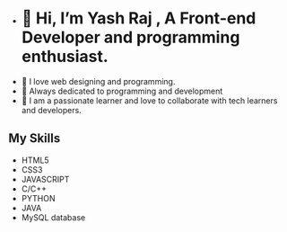 - # 👋 Hi, I’m Yash Raj , A Front-end Developer and programming enthusiast.
- 💞️ I love web designing and programming.
- 🌱 Always dedicated to programming and development
- 💞️ I am a passionate learner and love to collaborate with tech learners and developers.

<!---
yashraj24october/yashraj24october is a ✨ special ✨ repository because its `README.md` (this file) appears on your GitHub profile.
You can click the Preview link to take a look at your changes.
--->

## My Skills

* HTML5
* CSS3
* JAVASCRIPT 
* C/C++
* PYTHON
* JAVA
* MySQL database



